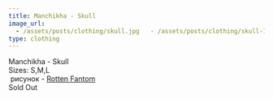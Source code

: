 ```yaml
---
title: Manchikha - Skull 
image_url:
  - /assets/posts/clothing/skull.jpg   - /assets/posts/clothing/skull-1.jpg
type: clothing
---
```

Manchikha - Skull <br>
Sizes: S,M,L <br>  рисунок - <a href="http://rottenfantom.com/">Rotten Fantom</a> <br>
Sold Out
